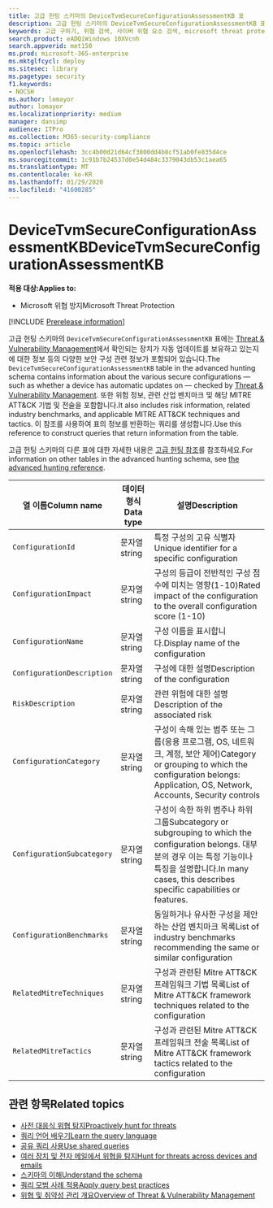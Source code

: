 ```yaml
---
title: 고급 헌팅 스키마의 DeviceTvmSecureConfigurationAssessmentKB 표
description: 고급 헌팅 스키마의 DeviceTvmSecureConfigurationAssessmentKB 표에서 위협 및 취약성 관리로 평가되는 다양한 보안 구성에 대해 알아보세요.
keywords: 고급 구하기, 위협 검색, 사이버 위협 요소 검색, microsoft threat protection, microsoft 365, mtp, m365, 검색, 쿼리, 원격 분석, 스키마 참조, kusto, table, column, data type, description/threat & 취약성 관리, TVM, 장치 관리, 보안 구성, MITRE AT&T&접시 프레임 워크, 기술 자료, m b, DeviceTvmSecureConfigurationAssessmentKB
search.product: eADQiWindows 10XVcnh
search.appverid: met150
ms.prod: microsoft-365-enterprise
ms.mktglfcycl: deploy
ms.sitesec: library
ms.pagetype: security
f1.keywords:
- NOCSH
ms.author: lomayor
author: lomayor
ms.localizationpriority: medium
manager: dansimp
audience: ITPro
ms.collection: M365-security-compliance
ms.topic: article
ms.openlocfilehash: 3cc4b00d21d64cf3800dd4b8cf51ab0fe835d4ce
ms.sourcegitcommit: 1c91b7b24537d0e54d484c3379043db53c1aea65
ms.translationtype: MT
ms.contentlocale: ko-KR
ms.lasthandoff: 01/29/2020
ms.locfileid: "41600285"
---
```

# <a name="devicetvmsecureconfigurationassessmentkb"></a><span data-ttu-id="ad9f5-104">DeviceTvmSecureConfigurationAssessmentKB</span><span class="sxs-lookup"><span data-stu-id="ad9f5-104">DeviceTvmSecureConfigurationAssessmentKB</span></span>

<span data-ttu-id="ad9f5-105">**적용 대상:**</span><span class="sxs-lookup"><span data-stu-id="ad9f5-105">**Applies to:**</span></span>
- <span data-ttu-id="ad9f5-106">Microsoft 위협 방지</span><span class="sxs-lookup"><span data-stu-id="ad9f5-106">Microsoft Threat Protection</span></span>

[!INCLUDE [Prerelease information](../includes/prerelease.md)]

<span data-ttu-id="ad9f5-107">고급 헌팅 스키마의 `DeviceTvmSecureConfigurationAssessmentKB` 표에는 [Threat & Vulnerability Management](https://docs.microsoft.com/windows/security/threat-protection/microsoft-defender-atp/next-gen-threat-and-vuln-mgt)에서 확인되는 장치가 자동 업데이트를 보유하고 있는지에 대한 정보 등의 다양한 보안 구성 관련 정보가 포함되어 있습니다.</span><span class="sxs-lookup"><span data-stu-id="ad9f5-107">The `DeviceTvmSecureConfigurationAssessmentKB` table in the advanced hunting schema contains information about the various secure configurations — such as whether a device has automatic updates on — checked by [Threat & Vulnerability Management](https://docs.microsoft.com/windows/security/threat-protection/microsoft-defender-atp/next-gen-threat-and-vuln-mgt).</span></span> <span data-ttu-id="ad9f5-108">또한 위험 정보, 관련 산업 벤치마크 및 해당 MITRE ATT&CK 기법 및 전술을 포함합니다.</span><span class="sxs-lookup"><span data-stu-id="ad9f5-108">It also includes risk information, related industry benchmarks, and applicable MITRE ATT&CK techniques and tactics.</span></span> <span data-ttu-id="ad9f5-109">이 참조를 사용하여 표의 정보를 반환하는 쿼리를 생성합니다.</span><span class="sxs-lookup"><span data-stu-id="ad9f5-109">Use this reference to construct queries that return information from the table.</span></span>

<span data-ttu-id="ad9f5-110">고급 헌팅 스키마의 다른 표에 대한 자세한 내용은 [고급 헌팅 참조](advanced-hunting-schema-tables.md)를 참조하세요.</span><span class="sxs-lookup"><span data-stu-id="ad9f5-110">For information on other tables in the advanced hunting schema, see [the advanced hunting reference](advanced-hunting-schema-tables.md).</span></span>

| <span data-ttu-id="ad9f5-111">열 이름</span><span class="sxs-lookup"><span data-stu-id="ad9f5-111">Column name</span></span> | <span data-ttu-id="ad9f5-112">데이터 형식</span><span class="sxs-lookup"><span data-stu-id="ad9f5-112">Data type</span></span> | <span data-ttu-id="ad9f5-113">설명</span><span class="sxs-lookup"><span data-stu-id="ad9f5-113">Description</span></span> |
|-------------|-----------|-------------|
| `ConfigurationId` | <span data-ttu-id="ad9f5-114">문자열</span><span class="sxs-lookup"><span data-stu-id="ad9f5-114">string</span></span> | <span data-ttu-id="ad9f5-115">특정 구성의 고유 식별자</span><span class="sxs-lookup"><span data-stu-id="ad9f5-115">Unique identifier for a specific configuration</span></span> |
| `ConfigurationImpact` | <span data-ttu-id="ad9f5-116">문자열</span><span class="sxs-lookup"><span data-stu-id="ad9f5-116">string</span></span> | <span data-ttu-id="ad9f5-117">구성의 등급이 전반적인 구성 점수에 미치는 영향(1-10)</span><span class="sxs-lookup"><span data-stu-id="ad9f5-117">Rated impact of the configuration to the overall configuration score (1-10)</span></span> |
| `ConfigurationName` | <span data-ttu-id="ad9f5-118">문자열</span><span class="sxs-lookup"><span data-stu-id="ad9f5-118">string</span></span> | <span data-ttu-id="ad9f5-119">구성 이름을 표시합니다.</span><span class="sxs-lookup"><span data-stu-id="ad9f5-119">Display name of the configuration</span></span> |
| `ConfigurationDescription` | <span data-ttu-id="ad9f5-120">문자열</span><span class="sxs-lookup"><span data-stu-id="ad9f5-120">string</span></span> | <span data-ttu-id="ad9f5-121">구성에 대한 설명</span><span class="sxs-lookup"><span data-stu-id="ad9f5-121">Description of the configuration</span></span> |
| `RiskDescription` | <span data-ttu-id="ad9f5-122">문자열</span><span class="sxs-lookup"><span data-stu-id="ad9f5-122">string</span></span> | <span data-ttu-id="ad9f5-123">관련 위험에 대한 설명</span><span class="sxs-lookup"><span data-stu-id="ad9f5-123">Description of the associated risk</span></span> |
| `ConfigurationCategory` | <span data-ttu-id="ad9f5-124">문자열</span><span class="sxs-lookup"><span data-stu-id="ad9f5-124">string</span></span> | <span data-ttu-id="ad9f5-125">구성이 속해 있는 범주 또는 그룹(응용 프로그램, OS, 네트워크, 계정, 보안 제어)</span><span class="sxs-lookup"><span data-stu-id="ad9f5-125">Category or grouping to which the configuration belongs: Application, OS, Network, Accounts, Security controls</span></span>|
| `ConfigurationSubcategory` | <span data-ttu-id="ad9f5-126">문자열</span><span class="sxs-lookup"><span data-stu-id="ad9f5-126">string</span></span> |<span data-ttu-id="ad9f5-127">구성이 속한 하위 범주나 하위 그룹</span><span class="sxs-lookup"><span data-stu-id="ad9f5-127">Subcategory or subgrouping to which the configuration belongs.</span></span> <span data-ttu-id="ad9f5-128">대부분의 경우 이는 특정 기능이나 특징을 설명합니다.</span><span class="sxs-lookup"><span data-stu-id="ad9f5-128">In many cases, this describes specific capabilities or features.</span></span> |
| `ConfigurationBenchmarks` | <span data-ttu-id="ad9f5-129">문자열</span><span class="sxs-lookup"><span data-stu-id="ad9f5-129">string</span></span> | <span data-ttu-id="ad9f5-130">동일하거나 유사한 구성을 제안하는 산업 벤치마크 목록</span><span class="sxs-lookup"><span data-stu-id="ad9f5-130">List of industry benchmarks recommending the same or similar configuration</span></span> |
| `RelatedMitreTechniques` | <span data-ttu-id="ad9f5-131">문자열</span><span class="sxs-lookup"><span data-stu-id="ad9f5-131">string</span></span> | <span data-ttu-id="ad9f5-132">구성과 관련된 Mitre ATT&CK 프레임워크 기법 목록</span><span class="sxs-lookup"><span data-stu-id="ad9f5-132">List of Mitre ATT&CK framework techniques related to the configuration</span></span> |
| `RelatedMitreTactics ` | <span data-ttu-id="ad9f5-133">문자열</span><span class="sxs-lookup"><span data-stu-id="ad9f5-133">string</span></span> | <span data-ttu-id="ad9f5-134">구성과 관련된 Mitre ATT&CK 프레임워크 전술 목록</span><span class="sxs-lookup"><span data-stu-id="ad9f5-134">List of Mitre ATT&CK framework tactics related to the configuration</span></span> |

## <a name="related-topics"></a><span data-ttu-id="ad9f5-135">관련 항목</span><span class="sxs-lookup"><span data-stu-id="ad9f5-135">Related topics</span></span>

- [<span data-ttu-id="ad9f5-136">사전 대응식 위협 탐지</span><span class="sxs-lookup"><span data-stu-id="ad9f5-136">Proactively hunt for threats</span></span>](advanced-hunting-overview.md)
- [<span data-ttu-id="ad9f5-137">쿼리 언어 배우기</span><span class="sxs-lookup"><span data-stu-id="ad9f5-137">Learn the query language</span></span>](advanced-hunting-query-language.md)
- [<span data-ttu-id="ad9f5-138">공유 쿼리 사용</span><span class="sxs-lookup"><span data-stu-id="ad9f5-138">Use shared queries</span></span>](advanced-hunting-shared-queries.md)
- [<span data-ttu-id="ad9f5-139">여러 장치 및 전자 메일에서 위협을 탐지</span><span class="sxs-lookup"><span data-stu-id="ad9f5-139">Hunt for threats across devices and emails</span></span>](advanced-hunting-query-emails-devices.md)
- [<span data-ttu-id="ad9f5-140">스키마의 이해</span><span class="sxs-lookup"><span data-stu-id="ad9f5-140">Understand the schema</span></span>](advanced-hunting-schema-tables.md)
- [<span data-ttu-id="ad9f5-141">쿼리 모범 사례 적용</span><span class="sxs-lookup"><span data-stu-id="ad9f5-141">Apply query best practices</span></span>](advanced-hunting-best-practices.md)
- [<span data-ttu-id="ad9f5-142">위협 및 취약성 관리 개요</span><span class="sxs-lookup"><span data-stu-id="ad9f5-142">Overview of Threat & Vulnerability Management</span></span>](https://docs.microsoft.com/windows/security/threat-protection/microsoft-defender-atp/next-gen-threat-and-vuln-mgt)
